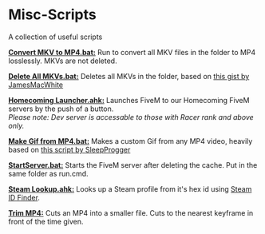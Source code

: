 # Misc-Scripts
A collection of useful scripts


[**Convert MKV to MP4.bat:**](https://github.com/Firecul/Misc-Scripts/blob/master/Convert%20MKVs%20to%20MP4.bat) Run to convert all MKV files in the folder to MP4 losslessly. MKVs are not deleted.  

[**Delete All MKVs.bat:**](https://github.com/Firecul/Misc-Scripts/blob/master/Delete%20All%20MKVs.bat) Deletes all MKVs in the folder, based on [this gist by JamesMacWhite](https://gist.github.com/jamesmacwhite/58aebfe4a82bb8d645a797a1ba975132)  

[**Homecoming Launcher.ahk:**](https://github.com/Firecul/Misc-Scripts/blob/master/Homecoming%20Launcher.ahk) Launches FiveM to our Homecoming FiveM servers by the push of a button.  
*Please note: Dev server is accessable to those with Racer rank and above only.*  

[**Make Gif from MP4.bat:**](https://github.com/Firecul/Misc-Scripts/blob/master/Make%20Gif%20from%20MP4.bat) Makes a custom Gif from any MP4 video, heavily based on [this script by SleepProgger](https://github.com/SleepProgger/my_ffmpeg_utils/blob/master/video2gif.bat)  

[**StartServer.bat:**](https://github.com/Firecul/Misc-Scripts/blob/master/StartServer.bat) Starts the FiveM server after deleting the cache.  Put in the same folder as run.cmd.  

[**Steam Lookup.ahk:**](https://github.com/Firecul/Misc-Scripts/blob/master/Steam%20Lookup.ahk) Looks up a Steam profile from it's hex id using [Steam ID Finder](https://steamidfinder.com/).  

[**Trim MP4:**](https://github.com/Firecul/Misc-Scripts/blob/master/Trim%20MP4.bat) Cuts an MP4 into a smaller file. Cuts to the nearest keyframe in front of the time given.  
